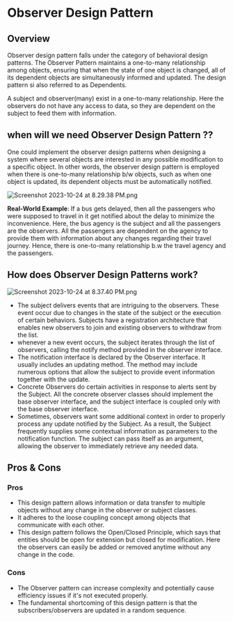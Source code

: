 # Observer Design Pattern

## Overview
Observer design pattern falls under the category of behavioral design patterns.
The Observer Pattern maintains a one-to-many relationship among objects, ensuring that when the state of one object 
is changed, all of its dependent objects are simultaneously informed and updated.
The design pattern si also referred to as Dependents.

A subject and observer(many) exist in a one-to-many relationship. Here the observers do not have any access
to data, so they are dependent on the subject to feed them with information.

## when will we need Observer Design Pattern ??

One could implement the observer design patterns when designing a system where several objects are 
interested in any possible modification to a specific object.
In other words, the observer design pattern is employed when there is one-to-many relationship b/w objects, such as when
one object is updated, its dependent objects must be automatically notified.

![Screenshot 2023-10-24 at 8.29.38 PM.png](..%2F..%2F..%2F..%2F..%2F..%2Fvar%2Ffolders%2Fmd%2F3shsjcp11gv3p76_fmt0r2km0000gn%2FT%2FTemporaryItems%2FNSIRD_screencaptureui_iGMCSU%2FScreenshot%202023-10-24%20at%208.29.38%20PM.png)

**Real-World Example**: If a bus gets delayed, then all the passengers who were supposed to travel in it get notified about the delay
to minimize the inconvenience. Here, the bus agency is the subject and all the passengers are the observers.
All the passengers are dependent on the agency to provide them with information about any changes regarding their travel journey.
Hence, there is one-to-many relationship b.w the travel agency and the passengers.

## How does Observer Design Patterns work?

![Screenshot 2023-10-24 at 8.37.40 PM.png](..%2F..%2F..%2F..%2FDesktop%2FScreenshot%202023-10-24%20at%208.37.40%20PM.png)

* The subject delivers events that are intriguing to the observers. These event occur due to changes in the state
  of the subject or the execution of certain behaviors. Subjects have a registration architecture that
  enables new observers to join and existing observers to withdraw from the list.
* whenever a new event occurs, the subject iterates through the list of observers, calling the notify method provided in the observer
  interface.
* The notification interface is declared by the Observer interface. It usually includes an updating method. The method may
  include numerous options that allow the subject to provide event information together with the update.
* Concrete Observers do certain activities in response to alerts sent by the Subject. All the concrete observer classes 
  should implement the base observer interface, and the subject interface is coupled only with the base observer interface.
* Sometimes, observers want some additional context in order to properly process any update notified by the Subject.
  As a result, the Subject frequently supplies some contextual information as parameters to the notification function. 
  The subject can pass itself as an argument, allowing the observer to immediately retrieve any needed data.

## Pros & Cons

### Pros
* This design pattern allows information or data transfer to multiple objects without any change in the observer or subject classes.
* It adheres to the loose coupling concept among objects that communicate with each other.
* This design pattern follows the Open/Closed Principle, which says that entities should be open for extension but closed for modification. Here the observers can easily be added or removed anytime without any change in the code.

### Cons
* The Observer pattern can increase complexity and potentially cause efficiency issues if it's not executed properly.
* The fundamental shortcoming of this design pattern is that the subscribers/observers are updated in a random sequence.